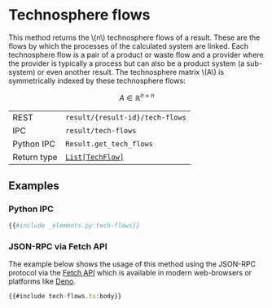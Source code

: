 # Technosphere flows

This method returns the \\(n\\) technosphere flows of a result. These are the flows
by which the processes of the calculated system are linked. Each
technosphere flow is a pair of a product or waste flow and a provider where the
provider is typically a process but can also be a product system (a sub-system)
or even another result. The technosphere matrix \\(A\\) is symmetrically indexed
by these technosphere flows:

$$
A \in \mathbb{R}^{n \times n}
$$

|            |                                 |
|------------|---------------------------------|
| REST       | `result/{result-id}/tech-flows` |
| IPC        | `result/tech-flows`             |
| Python IPC | `Result.get_tech_flows`         |
| Return type | [`List[TechFlow]`](http://greendelta.github.io/olca-schema/classes/TechFlow.html) |


## Examples

### Python IPC

```py
{{#include _elements.py:tech-flows}}
```

### JSON-RPC via Fetch API

The example below shows the usage of this method using the JSON-RPC protocol via
the [Fetch API](https://developer.mozilla.org/en-US/docs/Web/API/Fetch_API)
which is available in modern web-browsers or platforms like
[Deno](https://deno.land/).

```ts
{{#include tech-flows.ts:body}}
```
